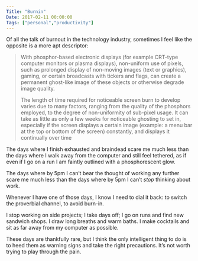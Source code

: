 ```yaml
---
Title: "Burnin"
Date: 2017-02-11 00:00:00
Tags: ["personal","productivity"]
---
```


<p>Of all the talk of burnout in the technology industry, sometimes I feel like the opposite is a more apt descriptor:</p>


<blockquote>
<p>With phosphor-based electronic displays (for example CRT-type computer monitors or plasma displays), non-uniform use of pixels, such as prolonged display of non-moving images (text or graphics), gaming, or certain broadcasts with tickers and flags, can create a permanent ghost-like image of these objects or otherwise degrade image quality.</p>
<p>The length of time required for noticeable screen burn to develop varies due to many factors, ranging from the quality of the phosphors employed, to the degree of non-uniformity of sub-pixel usage. It can take as little as only a few weeks for noticeable ghosting to set in, especially if the screen displays a certain image (example: a menu bar at the top or bottom of the screen) constantly, and displays it continually over time</p>
</blockquote>


<p></p>


<p>The days where I finish exhausted and braindead scare me much less than the days where I walk away from the computer and still feel tethered, as if even if I go on a run I am faintly outlined with a phosphorescent glow.</p>


<p>The days where by 5pm I can’t bear the thought of working any further scare me much less than the days where by 5pm I can’t <em>stop</em> thinking about work.</p>


<p>Whenever I have one of those days, I know I need to dial it back: to switch the proverbial channel, to avoid burn-in.</p>


<p>I stop working on side projects; I take days off; I go on runs and find new sandwich shops.  I draw long breaths and warm baths.  I make cocktails and sit as far away from my computer as possible.</p>


<p>These days are thankfully rare, but I think the only intelligent thing to do is to heed them as warning signs and take the right precautions.  It’s not worth trying to play through the pain.</p>
	